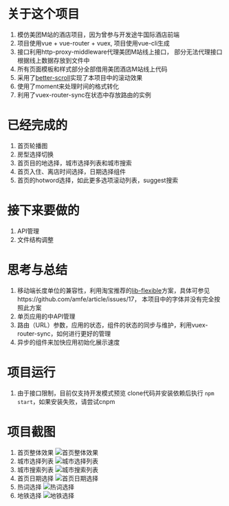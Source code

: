 # 关于这个项目
 1. 模仿美团M站的酒店项目，因为曾参与开发途牛国际酒店前端
 2. 项目使用vue + vue-router + vuex, 项目使用vue-cli生成
 3. 接口利用http-proxy-middleware代理美团M站线上接口， 部分无法代理接口根据线上数据存放到文件中
 4. 所有页面模板和样式部分全部借用美团酒店M站线上代码
 5. 采用了[better-scroll](https://github.com/ustbhuangyi/better-scroll)实现了本项目中的滚动效果
 6. 使用了moment来处理时间的格式转化
 7. 利用了vuex-router-sync在状态中存放路由的实例

# 已经完成的
  1. 首页轮播图
  2. 房型选择切换
  3. 首页目的地选择，城市选择列表和城市搜索
  4. 首页入住、离店时间选择，日期选择组件
  5. 首页的hotword选择，如此更多选项滚动列表，suggest搜索

# 接下来要做的
  1. API管理
  2. 文件结构调整

# 思考与总结
  1. 移动端长度单位的兼容性，利用淘宝推荐的[lib-flexible](https://github.com/amfe/lib-flexible)方案，具体可参见https://github.com/amfe/article/issues/17， 本项目中的字体并没有完全按照此方案
  2. 单页应用的中API管理
  3. 路由（URL）参数，应用的状态，组件的状态的同步与维护，利用vuex-router-sync，如何进行更好的管理
  4. 异步的组件来加快应用初始化展示速度

# 项目运行
  1. 由于接口限制，目前仅支持开发模式预览
  clone代码并安装依赖后执行 `npm start`，如果安装失败，请尝试cnpm

# 项目截图
 1. 首页整体效果
![首页整体效果](./exampleImg/index.png)
 2. 城市选择列表
![城市选择列表](./exampleImg/city.png)
 3. 城市搜索列表
![城市搜索列表](./exampleImg/citySearch.png)
 4. 首页日期选择
![首页日期选择](./exampleImg/canlendar.png)
 5. 热词选择
![热词选择](./exampleImg/hotword.png)
 6. 地铁选择
![地铁选择](./exampleImg/subway.png)
